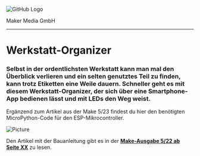 ![GitHub Logo](http://www.heise.de/make/icons/make_logo.png)

Maker Media GmbH
*** 

# Werkstatt-Organizer

### Selbst in der ordentlichsten Werkstatt kann man mal den Überblick verlieren und ein selten genutztes Teil zu finden, kann trotz Etiketten eine Weile dauern. Schneller geht es mit diesem Werkstatt-Organizer, der sich über eine Smartphone-App bedienen lässt und mit LEDs den Weg weist.

Ergänzend zum Artikel aus der Make 5/23 findest du hier den benötigten MicroPython-Code für den ESP-Mikrocontroller.

![Picture](https://github.com/MakeMagazinDE/Werkstatt-Organizer/blob/main/werkstattorganizer_title_tilted.png)

Den Artikel mit der Bauanleitung gibt es in der **[Make-Ausgabe 5/22 ab Seite XX](https://www.heise.de/select/make/2023/5)** zu lesen.
